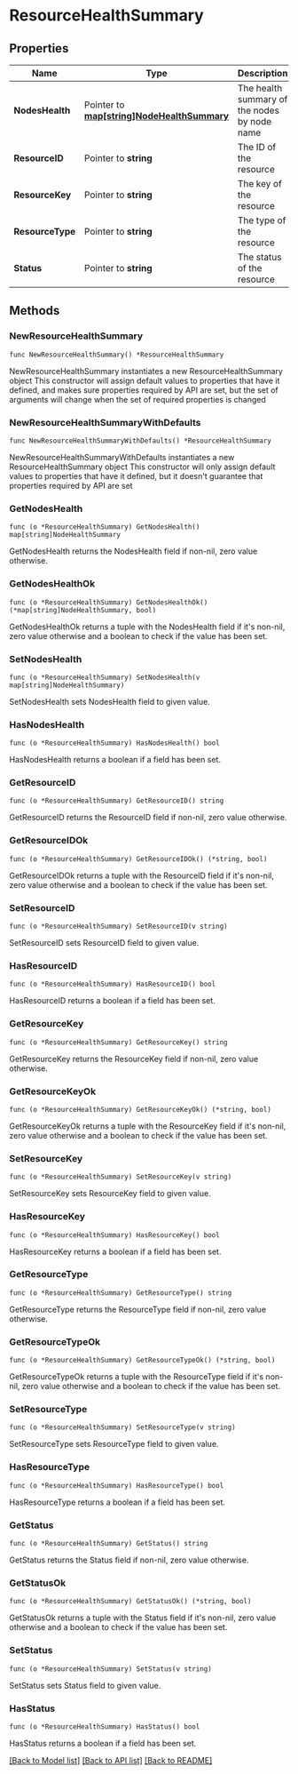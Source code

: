 # ResourceHealthSummary

## Properties

Name | Type | Description | Notes
------------ | ------------- | ------------- | -------------
**NodesHealth** | Pointer to [**map[string]NodeHealthSummary**](NodeHealthSummary.md) | The health summary of the nodes by node name | [optional] 
**ResourceID** | Pointer to **string** | The ID of the resource | [optional] 
**ResourceKey** | Pointer to **string** | The key of the resource | [optional] 
**ResourceType** | Pointer to **string** | The type of the resource | [optional] 
**Status** | Pointer to **string** | The status of the resource | [optional] 

## Methods

### NewResourceHealthSummary

`func NewResourceHealthSummary() *ResourceHealthSummary`

NewResourceHealthSummary instantiates a new ResourceHealthSummary object
This constructor will assign default values to properties that have it defined,
and makes sure properties required by API are set, but the set of arguments
will change when the set of required properties is changed

### NewResourceHealthSummaryWithDefaults

`func NewResourceHealthSummaryWithDefaults() *ResourceHealthSummary`

NewResourceHealthSummaryWithDefaults instantiates a new ResourceHealthSummary object
This constructor will only assign default values to properties that have it defined,
but it doesn't guarantee that properties required by API are set

### GetNodesHealth

`func (o *ResourceHealthSummary) GetNodesHealth() map[string]NodeHealthSummary`

GetNodesHealth returns the NodesHealth field if non-nil, zero value otherwise.

### GetNodesHealthOk

`func (o *ResourceHealthSummary) GetNodesHealthOk() (*map[string]NodeHealthSummary, bool)`

GetNodesHealthOk returns a tuple with the NodesHealth field if it's non-nil, zero value otherwise
and a boolean to check if the value has been set.

### SetNodesHealth

`func (o *ResourceHealthSummary) SetNodesHealth(v map[string]NodeHealthSummary)`

SetNodesHealth sets NodesHealth field to given value.

### HasNodesHealth

`func (o *ResourceHealthSummary) HasNodesHealth() bool`

HasNodesHealth returns a boolean if a field has been set.

### GetResourceID

`func (o *ResourceHealthSummary) GetResourceID() string`

GetResourceID returns the ResourceID field if non-nil, zero value otherwise.

### GetResourceIDOk

`func (o *ResourceHealthSummary) GetResourceIDOk() (*string, bool)`

GetResourceIDOk returns a tuple with the ResourceID field if it's non-nil, zero value otherwise
and a boolean to check if the value has been set.

### SetResourceID

`func (o *ResourceHealthSummary) SetResourceID(v string)`

SetResourceID sets ResourceID field to given value.

### HasResourceID

`func (o *ResourceHealthSummary) HasResourceID() bool`

HasResourceID returns a boolean if a field has been set.

### GetResourceKey

`func (o *ResourceHealthSummary) GetResourceKey() string`

GetResourceKey returns the ResourceKey field if non-nil, zero value otherwise.

### GetResourceKeyOk

`func (o *ResourceHealthSummary) GetResourceKeyOk() (*string, bool)`

GetResourceKeyOk returns a tuple with the ResourceKey field if it's non-nil, zero value otherwise
and a boolean to check if the value has been set.

### SetResourceKey

`func (o *ResourceHealthSummary) SetResourceKey(v string)`

SetResourceKey sets ResourceKey field to given value.

### HasResourceKey

`func (o *ResourceHealthSummary) HasResourceKey() bool`

HasResourceKey returns a boolean if a field has been set.

### GetResourceType

`func (o *ResourceHealthSummary) GetResourceType() string`

GetResourceType returns the ResourceType field if non-nil, zero value otherwise.

### GetResourceTypeOk

`func (o *ResourceHealthSummary) GetResourceTypeOk() (*string, bool)`

GetResourceTypeOk returns a tuple with the ResourceType field if it's non-nil, zero value otherwise
and a boolean to check if the value has been set.

### SetResourceType

`func (o *ResourceHealthSummary) SetResourceType(v string)`

SetResourceType sets ResourceType field to given value.

### HasResourceType

`func (o *ResourceHealthSummary) HasResourceType() bool`

HasResourceType returns a boolean if a field has been set.

### GetStatus

`func (o *ResourceHealthSummary) GetStatus() string`

GetStatus returns the Status field if non-nil, zero value otherwise.

### GetStatusOk

`func (o *ResourceHealthSummary) GetStatusOk() (*string, bool)`

GetStatusOk returns a tuple with the Status field if it's non-nil, zero value otherwise
and a boolean to check if the value has been set.

### SetStatus

`func (o *ResourceHealthSummary) SetStatus(v string)`

SetStatus sets Status field to given value.

### HasStatus

`func (o *ResourceHealthSummary) HasStatus() bool`

HasStatus returns a boolean if a field has been set.


[[Back to Model list]](../README.md#documentation-for-models) [[Back to API list]](../README.md#documentation-for-api-endpoints) [[Back to README]](../README.md)


